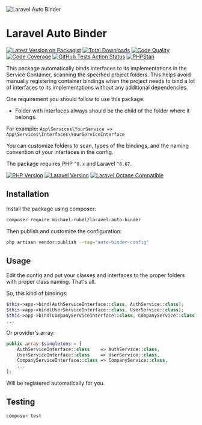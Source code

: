 ![Laravel Auto Binder](https://user-images.githubusercontent.com/37669560/145568267-0498caf2-fb8a-4715-85ee-6374b8adadc5.png)

# Laravel Auto Binder
[![Latest Version on Packagist](https://img.shields.io/packagist/v/michael-rubel/laravel-auto-binder.svg?style=flat-square&logo=packagist)](https://packagist.org/packages/michael-rubel/laravel-auto-binder)
[![Total Downloads](https://img.shields.io/packagist/dt/michael-rubel/laravel-auto-binder.svg?style=flat-square&logo=packagist)](https://packagist.org/packages/michael-rubel/laravel-auto-binder)
[![Code Quality](https://img.shields.io/scrutinizer/quality/g/michael-rubel/laravel-auto-binder.svg?style=flat-square&logo=scrutinizer)](https://scrutinizer-ci.com/g/michael-rubel/laravel-auto-binder/?branch=main)
[![Code Coverage](https://img.shields.io/scrutinizer/coverage/g/michael-rubel/laravel-auto-binder.svg?style=flat-square&logo=scrutinizer)](https://scrutinizer-ci.com/g/michael-rubel/laravel-auto-binder/?branch=main)
[![GitHub Tests Action Status](https://img.shields.io/github/workflow/status/michael-rubel/laravel-auto-binder/run-tests/main?style=flat-square&label=tests&logo=github)](https://github.com/michael-rubel/laravel-auto-binder/actions)
[![PHPStan](https://img.shields.io/github/workflow/status/michael-rubel/laravel-auto-binder/phpstan/main?style=flat-square&label=larastan&logo=laravel)](https://github.com/michael-rubel/laravel-auto-binder/actions)

This package automatically binds interfaces to its implementations in the Service Container, scanning the specified project folders. This helps avoid manually registering container bindings when the project needs to bind a lot of interfaces to its implementations without any additional dependencies.

One requirement you should follow to use this package:
- Folder with interfaces always should be the child of the folder where it belongs.

For example: `App\Services\YourService => App\Services\Interfaces\YourServiceInterface`

You can customize folders to scan, types of the bindings, and the naming convention of your interfaces in the config.

The package requires PHP `^8.x` and Laravel `^8.67`.

[![PHP Version](https://img.shields.io/badge/php-^8.x-777BB4?style=flat-square&logo=php)](https://php.net)
[![Laravel Version](https://img.shields.io/badge/laravel-^8.67-FF2D20?style=flat-square&logo=laravel)](https://laravel.com)
[![Laravel Octane Compatible](https://img.shields.io/badge/octane-compatible-success?style=flat-square&logo=laravel)](https://github.com/laravel/octane)

## Installation
Install the package using composer:
```bash
composer require michael-rubel/laravel-auto-binder
```

Then publish and customize the configuration:
```bash
php artisan vendor:publish --tag="auto-binder-config"
```

## Usage

Edit the config and put your classes and interfaces to the proper folders with proper class naming. That's all.

So, this kind of bindings:
```php
$this->app->bind(AuthServiceInterface::class, AuthService::class);
$this->app->bind(UserServiceInterface::class, UserService::class);
$this->app->bind(CompanyServiceInterface::class, CompanyService::class);
...
```

Or provider's array:
```php
public array $singletons = [
    AuthServiceInterface::class    => AuthService::class,
    UserServiceInterface::class    => UserService::class,
    CompanyServiceInterface::class => CompanyService::class,
    ...
];
```

Will be registered automatically for you.

## Testing
```bash
composer test
```
